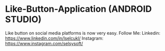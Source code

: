 # Like-Button-Application (ANDROID STUDIO)
Like button on social media platforms is now very easy.
Follow Me:
Linkedin: https://www.linkedin.com/in/lselcukl/
Instagram: https://www.instagram.com/selsysoft/
